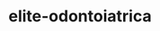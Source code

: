 # elite-odontoiatrica
<body>
  <script src="https://cdn.botpress.cloud/webchat/v0/inject.js"></script>
  <script src="https://mediafiles.botpress.cloud/cbee95e0-8fa8-4b92-8755-845d6d7d5845/webchat/config.js" defer></script>
</body>
